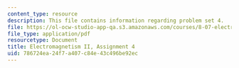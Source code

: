 ```yaml
---
content_type: resource
description: This file contains information regarding problem set 4.
file: https://ol-ocw-studio-app-qa.s3.amazonaws.com/courses/8-07-electromagnetism-ii-fall-2012/786724ea24f7a407c84e43c496be92ec_MIT8_07F12_pset04.pdf
file_type: application/pdf
resourcetype: Document
title: Electromagnetism II, Assignment 4
uid: 786724ea-24f7-a407-c84e-43c496be92ec
---
```

